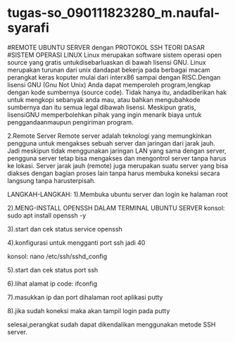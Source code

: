# tugas-so_090111823280_m.naufal-syarafi
#REMOTE UBUNTU SERVER dengan PROTOKOL SSH
TEORI DASAR
#SISTEM OPERASI LINUX
Linux merupakan software sistem operasi open source yang gratis untukdisebarluaskan di bawah lisensi GNU. Linux merupakan turunan dari unix dandapat bekerja pada berbagai macam perangkat keras koputer mulai dari interx86 sampai dengan RISC.Dengan lisensi GNU (Gnu Not Unix) Anda dapat memperoleh program,lengkap dengan kode sumbernya (source code). Tidak hanya itu, andadiberikan hak untuk mengkopi sebanyak anda mau, atau bahkan mengubahkode sumbernya dan itu semua legal dibawah lisensi. Meskipun gratis, lisensiGNU memperbolehkan pihak yang ingin menarik biaya untuk penggandaanmaupun pengiriman program.

2.Remote Server
Remote server adalah teknologi yang memungkinkan pengguna untuk mengakses sebuah server dan jaringan dari jarak jauh. Jadi meskipun tidak menggunakan jaringan LAN yang sama dengan server, pengguna server tetap bisa mengakses dan mengontrol server tanpa harus ke lokasi. Server jarak jauh (remote) juga merupakan suatu server yang bisa diakses dengan bagian proses lain tanpa harus membuka koneksi secara langsung tanpa harusterpisah.

LANGKAH-LANGKAH:
1).Membuka ubuntu server dan login ke halaman root

2).MENG-INSTALL OPENSSH DALAM TERMINAL UBUNTU SERVER konsol: sudo apt install openssh -y

3).start dan cek status service openssh

4).konfigurasi untuk mengganti port ssh jadi 40

konsol: nano /etc/ssh/sshd_config

5).start dan cek status port ssh

6).lihat alamat ip code: ifconfig

7).masukkan ip dan port dihalaman root aplikasi putty

8).jika sudah koneksi maka akan tampil login pada putty

selesai,perangkat sudah dapat dikendalikan menggunakan metode SSH server.
